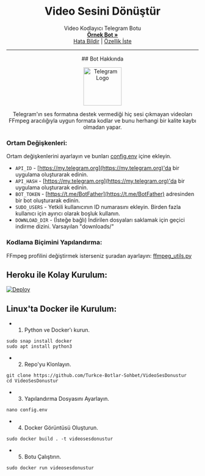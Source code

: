 <h1 align="center">Video Sesini Dönüştür</h1>
  <p align="center">
    Video Kodlayıcı Telegram Botu
    <br />
    <a href="https://telegram.dog/SesVideoBot"><strong>Örnek Bot »</strong></a>
    <br />
    <a href="https://github.com/Turkce-Botlar-Sohbet/VideoSesDonustur/issues">Hata Bildir</a>
    |
    <a href="https://github.com/Turkce-Botlar-Sohbet/VideoSesDonustur/issues">Özellik İste</a>
  </p>
</p>

<hr>

<p align="center">## Bot Hakkında</a>
<p align="center">
    <a href="https://github.com/Turkce-Botlar-Sohbet/VideoSesDonustur">
        <img src="https://www.flaticon.com/premium-icon/icons/svg/2626/2626281.svg" height="100" width="100" alt="Telegram Logo">
    </a>
</p>
<p align='center'>
    Telegram'ın ses formatına destek vermediği hiç sesi çıkmayan videoları FFmpeg aracılığıyla uygun formata kodlar ve bunu herhangi bir kalite kaybı olmadan yapar.
</p>

### Ortam Değişkenleri:
Ortam değişkenlerini ayarlayın ve bunları [config.env](./config.env) içine ekleyin.
- `API_ID` - [https://my.telegram.org](https://my.telegram.org)'da bir uygulama oluşturarak edinin.
- `API_HASH` - [https://my.telegram.org](https://my.telegram.org)'da bir uygulama oluşturarak edinin.
- `BOT_TOKEN` - [https://t.me/BotFather](https://t.me/BotFather) adresinden bir bot oluşturarak edinin.
- `SUDO_USERS` - Yetkili kullanıcının ID numarasını ekleyin. Birden fazla kullanıcı için ayırıcı olarak boşluk kullanın.
- `DOWNLOAD_DIR` - (İsteğe bağlı) İndirilen dosyaları saklamak için geçici indirme dizini. Varsayılan "downloads/"

### Kodlama Biçimini Yapılandırma:
FFmpeg profilini değiştirmek isterseniz şuradan ayarlayın: [ffmpeg_utils.py](/bot/helper/ffmpeg_utils.py)

## Heroku ile Kolay Kurulum:
[![Deploy](https://www.herokucdn.com/deploy/button.svg)](https://heroku.com/deploy)

## Linux'ta Docker ile Kurulum:

- 1. Python ve Docker'ı kurun.
```
sudo snap install docker
sudo apt install python3
```
- 2. Repo'yu Klonlayın.
```
git clone https://github.com/Turkce-Botlar-Sohbet/VideoSesDonustur
cd VideoSesDonustur
```
- 3. Yapılandırma Dosyasını Ayarlayın.
```
nano config.env
```
- 4. Docker Görüntüsü Oluşturun.
```
sudo docker build . -t videosesdonustur
```
- 5. Botu Çalıştırın.
```
sudo docker run videosesdonustur
```
